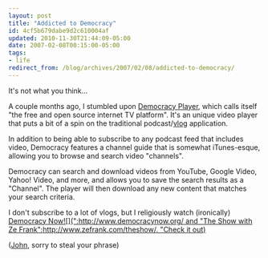 ```yaml
---
layout: post
title: "Addicted to Democracy"
id: 4cf5b679dabe9d2c610004af
updated: 2010-11-30T21:44:09-05:00
date: 2007-02-08T00:15:00-05:00
tags:
- life
redirect_from: /blog/archives/2007/02/08/addicted-to-democracy/
---
```


It's not what you think...

A couple months ago, I stumbled upon [Democracy Player](http://www.getdemocracy.com/), which calls itself "the free and open source internet TV platform". It's an unique video player that puts a bit of a spin on the traditional podcast/[vlog](http://en.wikipedia.org/wiki/Vlog) application.

<!-- Image not found: http://www.getdemocracy.com/images/mac-front-page-screenshots/00.jpg -->
In addition to being able to subscribe to any podcast feed that includes video, Democracy features a channel guide that is somewhat iTunes-esque, allowing you to browse and search video "channels".

Democracy can search and download videos from YouTube, Google Video, Yahoo! Video, and more, and allows you to save the search results as a "Channel". The player will then download any new content that matches your search criteria.

I don't subscribe to a lot of vlogs, but I religiously watch (ironically) [Democracy Now![](":http://www.democracynow.org/ and "The Show with Ze Frank":http://www.zefrank.com/theshow/. "Check it out)](http://www.getdemocracy.com/)

([John](http://addictedtonew.com/), sorry to steal your phrase)
